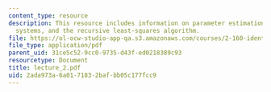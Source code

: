 ```yaml
---
content_type: resource
description: This resource includes information on parameter estimation for deterministic
  systems, and the recursive least-squares algorithm.
file: https://ol-ocw-studio-app-qa.s3.amazonaws.com/courses/2-160-identification-estimation-and-learning-spring-2006/2ada973a6a0171832bafbb05c177fcc9_lecture_2.pdf
file_type: application/pdf
parent_uid: 31ce5c52-9cc0-9735-d43f-ed0218389c93
resourcetype: Document
title: lecture_2.pdf
uid: 2ada973a-6a01-7183-2baf-bb05c177fcc9
---
```


